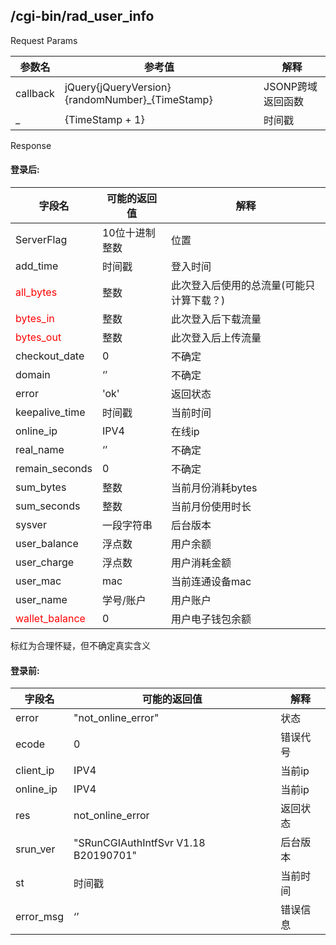 ## /cgi-bin/rad_user_info

Request Params

| 参数名   | 参考值                                          | 解释              |
| -------- | ----------------------------------------------- | ----------------- |
| callback | jQuery{jQueryVersion}{randomNumber}_{TimeStamp} | JSONP跨域返回函数 |
| _        | {TimeStamp + 1}                                 | 时间戳            |



Response

#### 登录后:

| 字段名                                  | 可能的返回值   | 解释                                     |
| --------------------------------------- | -------------- | ---------------------------------------- |
| ServerFlag                              | 10位十进制整数 | 位置                                     |
| add_time                                | 时间戳         | 登入时间                                 |
| <font color="red">all_bytes</font>      | 整数           | 此次登入后使用的总流量(可能只计算下载？) |
| <font color="red">bytes_in</font>       | 整数           | 此次登入后下载流量                       |
| <font color="red">bytes_out</font>      | 整数           | 此次登入后上传流量                       |
| checkout_date                           | 0              | 不确定                                   |
| domain                                  | ‘’             | 不确定                                   |
| error                                   | 'ok'           | 返回状态                                 |
| keepalive_time                          | 时间戳         | 当前时间                                 |
| online_ip                               | IPV4           | 在线ip                                   |
| real_name                               | ‘’             | 不确定                                   |
| remain_seconds                          | 0              | 不确定                                   |
| sum_bytes                               | 整数           | 当前月份消耗bytes                        |
| sum_seconds                             | 整数           | 当前月份使用时长                         |
| sysver                                  | 一段字符串     | 后台版本                                 |
| user_balance                            | 浮点数         | 用户余额                                 |
| user_charge                             | 浮点数         | 用户消耗金额                             |
| user_mac                                | mac            | 当前连通设备mac                          |
| user_name                               | 学号/账户      | 用户账户                                 |
| <font color="red">wallet_balance</font> | 0              | 用户电子钱包余额                         |

标红为合理怀疑，但不确定真实含义

#### 登录前:

| 字段名    | 可能的返回值                         | 解释     |
| --------- | ------------------------------------ | -------- |
| error     | "not_online_error"                   | 状态     |
| ecode     | 0                                    | 错误代号 |
| client_ip | IPV4                                 | 当前ip   |
| online_ip | IPV4                                 | 当前ip   |
| res       | not_online_error                     | 返回状态 |
| srun_ver  | "SRunCGIAuthIntfSvr V1.18 B20190701" | 后台版本 |
| st        | 时间戳                               | 当前时间 |
| error_msg | ‘’                                   | 错误信息 |


